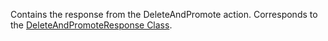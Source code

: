 Contains the response from the DeleteAndPromote action. 
Corresponds to the [DeleteAndPromoteResponse Class](https://msdn.microsoft.com/library/microsoft.crm.sdk.messages.deleteandpromoteresponse.aspx).
